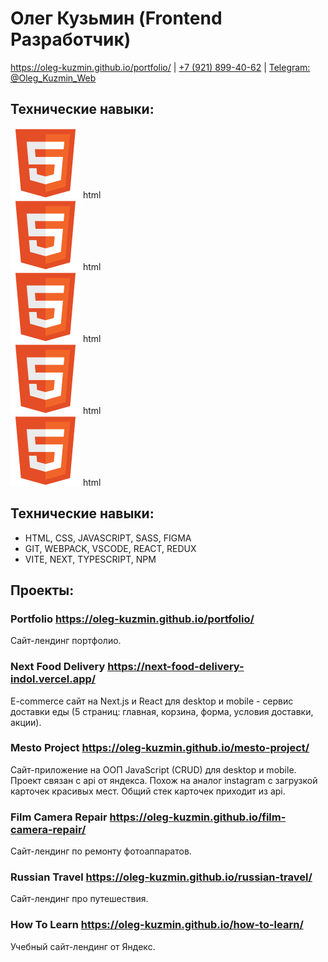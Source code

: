 <link rel="stylesheet" href="style.css" />

# Олег Кузьмин (Frontend Разработчик)

<a href="https://oleg-kuzmin.github.io/portfolio/">https://oleg-kuzmin.github.io/portfolio/</a>
<span>|</span>
<a href="tel:+79218994062">+7 (921) 899-40-62</a>
<span>|</span>
<a href="https://t.me/Oleg_Kuzmin_Web">Telegram: @Oleg_Kuzmin_Web</a>

## Технические навыки:

<div class="skills-container">
  <div class="skill">
    <img class="skill__icon" src='./images/skill-icon-html.svg' alt="Логотип html" />
    <span class="skill__name">html</span>
  </div>
  <div class="skill">
    <img class="skill__icon" src='./images/skill-icon-html.svg' alt="Логотип html" />
    <span class="skill__name">html</span>
  </div>
  <div class="skill">
    <img class="skill__icon" src='./images/skill-icon-html.svg' alt="Логотип html" />
    <span class="skill__name">html</span>
  </div>
  <div class="skill">
    <img class="skill__icon" src='./images/skill-icon-html.svg' alt="Логотип html" />
    <span class="skill__name">html</span>
  </div>
  <div class="skill">
    <img class="skill__icon" src='./images/skill-icon-html.svg' alt="Логотип html" />
    <span class="skill__name">html</span>
  </div>
</div>

## Технические навыки:

- HTML, CSS, JAVASCRIPT, SASS, FIGMA
- GIT, WEBPACK, VSCODE, REACT, REDUX
- VITE, NEXT, TYPESCRIPT, NPM

## Проекты:

### Portfolio https://oleg-kuzmin.github.io/portfolio/

Сайт-лендинг портфолио.

### Next Food Delivery https://next-food-delivery-indol.vercel.app/

E-commerce сайт на Next.js и React для desktop и mobile - сервис доставки еды (5 страниц: главная, корзина, форма, условия доставки, акции).

### Mesto Project https://oleg-kuzmin.github.io/mesto-project/

Сайт-приложение на ООП JavaScript (CRUD) для desktop и mobile. Проект связан с api от яндекса. Похож на аналог instagram с загрузкой карточек красивых мест. Общий стек карточек приходит из api.

### Film Camera Repair https://oleg-kuzmin.github.io/film-camera-repair/

Сайт-лендинг по ремонту фотоаппаратов.

### Russian Travel https://oleg-kuzmin.github.io/russian-travel/

Сайт-лендинг про путешествия.

### How To Learn https://oleg-kuzmin.github.io/how-to-learn/

Учебный сайт-лендинг от Яндекс.
